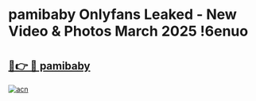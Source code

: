 # pamibaby Onlyfans Leaked - New Video & Photos March 2025 !6enuo

# <h2><a href="https://axc56i.iuczelnia.edu.pl?title=pamibaby&ref=6enuo">🔗👉 🔴 pamibaby</a></h2>

[![acn](https://github.com/user-attachments/assets/0f9c940e-d8b0-45ae-aac7-cd30a18b3e1c)](https://axc56i.iuczelnia.edu.pl?title=pamibaby&ref=6enuo)

